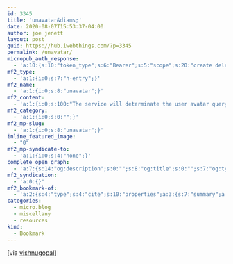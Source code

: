 ```yaml
---
id: 3345
title: 'unavatar&diams;'
date: 2020-08-07T15:53:37-04:00
author: joe jenett
layout: post
guid: https://hub.iwebthings.com/?p=3345
permalink: /unavatar/
micropub_auth_response:
  - 'a:10:{s:10:"token_type";s:6:"Bearer";s:5:"scope";s:20:"create delete update";s:2:"me";s:27:"https://hub.iwebthings.com/";s:9:"issued_by";s:54:"https://hub.iwebthings.com/wp-json/indieauth/1.0/token";s:9:"client_id";s:20:"https://omnibear.com";s:11:"client_name";s:8:"Omnibear";s:11:"client_icon";s:29:"https://omnibear.com/logo.svg";s:9:"issued_at";i:1591353809;s:4:"user";i:1;s:13:"last_accessed";i:1596829776;}'
mf2_type:
  - 'a:1:{i:0;s:7:"h-entry";}'
mf2_name:
  - 'a:1:{i:0;s:8:"unavatar";}'
mf2_content:
  - 'a:1:{i:0;s:100:"The service will determinate the user avatar querying multiple social providers and serve it to you.";}'
mf2_category:
  - 'a:1:{i:0;s:0:"";}'
mf2_mp-slug:
  - 'a:1:{i:0;s:8:"unavatar";}'
inline_featured_image:
  - "0"
mf2_mp-syndicate-to:
  - 'a:1:{i:0;s:4:"none";}'
complete_open_graph:
  - 'a:7:{s:14:"og:description";s:0:"";s:8:"og:title";s:0:"";s:7:"og:type";s:0:"";s:12:"twitter:card";s:7:"summary";s:15:"twitter:creator";s:0:"";s:19:"twitter:description";s:0:"";s:8:"og:image";s:0:"";}'
mf2_syndication:
  - 'a:0:{}'
mf2_bookmark-of:
  - 'a:2:{s:4:"type";s:4:"cite";s:10:"properties";a:3:{s:7:"summary";a:1:{i:0;s:100:"The service will determinate the user avatar querying multiple social providers and serve it to you.";}s:4:"name";a:1:{i:0;s:8:"unavatar";}s:3:"url";a:1:{i:0;s:24:"https://unavatar.now.sh/";}}}'
categories:
  - micro.blog
  - miscellany
  - resources
kind:
  - Bookmark
---
```

[via [vishnugopal](https://pinboard.in/u:vishnugopal "vishnugopal")]